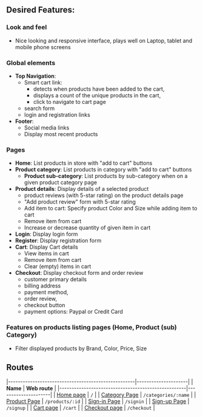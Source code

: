 ## Desired Features:

### Look and feel
- Nice looking and responsive interface, plays well on Laptop, tablet and mobile phone screens

### Global elements
- **Top Navigation**:
  - Smart cart link:
    - detects when products have been added to the cart,
    - displays a count of the unique products in the cart,
    - click to navigate to cart page
  - search form
  - login and registration links
- **Footer**:
  - Social media links
  - Display most recent products

### Pages
- **Home**: List products in store with "add to cart" buttons
- **Product category**: List products in category with "add to cart" buttons
  - **Product sub-category**: List products by sub-category when on a given product category page
- **Product details**: Display details of a selected product
  - product reviews (with 5-star rating) on the product details page
  - "Add product review" form with 5-star rating
  - Add item to cart: Specify product Color and Size while adding item to cart
  - Remove item from cart
  - Increase or decrease quantity of given item in cart
- **Login**: Display login form
- **Register**: Display registration form
- **Cart**: Display Cart details
  - View items in cart
  - Remove item from cart
  - Clear (empty) items in cart
- **Checkout**: Display checkout form and order review
    - customer primary details
    - billing address
    - payment method,
    - order review,
    - checkout button
    - payment options: Paypal or Credit Card

### Features on products listing pages (Home, Product (sub) Category)
- Filter displayed products by Brand, Color, Price, Size

## Routes
|----------------------------------------------------|---------------------|
| **Name**                                           |  **Web route**      |
|----------------------------------------------------|---------------------|
| [Home page](./src/pages/HomePage/index.js)         | `/`                 |
| [Category Page](./src/pages/CategoryPage/index.js) | `/categories/:name` |
| [Product Page](./src/pages/ProductPage/index.js)   | `/products/:id`     |
| [Sign-in Page](./src/pages/SignInPage/index.js)    | `/signin`           |
| [Sign-up Page](./src/pages/SignUpPage/index.js)    | `/signup`           |
| [Cart page](./src/pages/CartPage/index.js)         | `/cart`             |
| [Checkout page](./src/pages/CheckoutPage/index.js) | `/checkout`         |
